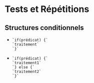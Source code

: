 ﻿# Tests et Répétitions
## Structures conditionnels

 -     `if(prédicat) {`
       `traitement`
       `}`

-     `if(prédicat) {` 
      `traitement1`
      `} else {`
      `traitement2`
      `}`

     



